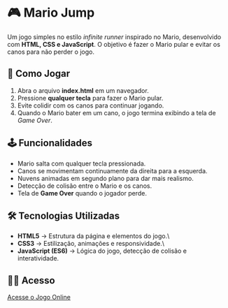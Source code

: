 # 🎮 Mario Jump

Um jogo simples no estilo *infinite runner* inspirado no Mario,
desenvolvido com **HTML, CSS e JavaScript**. O objetivo é fazer o Mario
pular e evitar os canos para não perder o jogo.

## 🚀 Como Jogar

1.  Abra o arquivo **index.html** em um navegador.
2.  Pressione **qualquer tecla** para fazer o Mario pular.
3.  Evite colidir com os canos para continuar jogando.
4.  Quando o Mario bater em um cano, o jogo termina exibindo a tela de
    *Game Over*.

## 🕹️ Funcionalidades

-   Mario salta com qualquer tecla pressionada.
-   Canos se movimentam continuamente da direita para a esquerda.
-   Nuvens animadas em segundo plano para dar mais realismo.
-   Detecção de colisão entre o Mario e os canos.
-   Tela de **Game Over** quando o jogador perde.

## 🛠️ Tecnologias Utilizadas

-   **HTML5** → Estrutura da página e elementos do jogo.\
-   **CSS3** → Estilização, animações e responsividade.\
-   **JavaScript (ES6)** → Lógica do jogo, detecção de colisão e
    interatividade.

## 👩‍💻 Acesso

[Acesse o Jogo Online](https://ana-julia-furtado.github.io/MarioJump)
